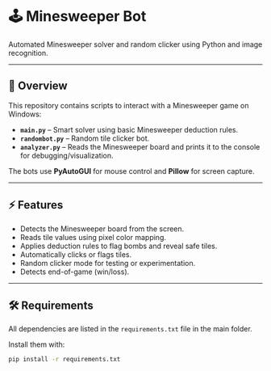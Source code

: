 # 🕹️ Minesweeper Bot

Automated Minesweeper solver and random clicker using Python and image recognition.

---

## 📝 Overview

This repository contains scripts to interact with a Minesweeper game on Windows:

- **`main.py`** – Smart solver using basic Minesweeper deduction rules.
- **`randombot.py`** – Random tile clicker bot.
- **`analyzer.py`** – Reads the Minesweeper board and prints it to the console for debugging/visualization.

The bots use **PyAutoGUI** for mouse control and **Pillow** for screen capture.

---

## ⚡ Features

- Detects the Minesweeper board from the screen.
- Reads tile values using pixel color mapping.
- Applies deduction rules to flag bombs and reveal safe tiles.
- Automatically clicks or flags tiles.
- Random clicker mode for testing or experimentation.
- Detects end-of-game (win/loss).
---

## 🛠️ Requirements

All dependencies are listed in the `requirements.txt` file in the main folder.

Install them with:

```bash
pip install -r requirements.txt
